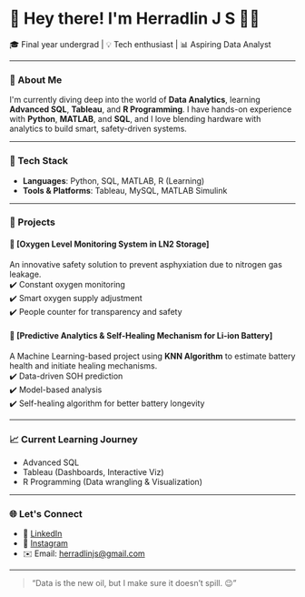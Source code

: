 # 👋 Hey there! I'm Herradlin J S 👩‍💼

🎓 Final year undergrad | 💡 Tech enthusiast | 📊 Aspiring Data Analyst

---

### 🚀 About Me
I'm currently diving deep into the world of **Data Analytics**, learning **Advanced SQL**, **Tableau**, and **R Programming**. I have hands-on experience with **Python**, **MATLAB**, and **SQL**, and I love blending hardware with analytics to build smart, safety-driven systems.

---

### 🔧 Tech Stack

- **Languages**: Python, SQL, MATLAB, R (Learning)
- **Tools & Platforms**: Tableau, MySQL, MATLAB Simulink

---

### 📂 Projects

#### 🧪 [Oxygen Level Monitoring System in LN2 Storage]
An innovative safety solution to prevent asphyxiation due to nitrogen gas leakage.  
✔️ Constant oxygen monitoring  
✔️ Smart oxygen supply adjustment  
✔️ People counter for transparency and safety

#### 🔋 [Predictive Analytics & Self-Healing Mechanism for Li-ion Battery]
A Machine Learning-based project using **KNN Algorithm** to estimate battery health and initiate healing mechanisms.  
✔️ Data-driven SOH prediction  
✔️ Model-based analysis  
✔️ Self-healing algorithm for better battery longevity

---

### 📈 Current Learning Journey
- Advanced SQL  
- Tableau (Dashboards, Interactive Viz)  
- R Programming (Data wrangling & Visualization)

---

### 🌐 Let's Connect
- 💼 [LinkedIn](https://www.linkedin.com/in/herradlin-826442214/)
- 📸 [Instagram](https://www.instagram.com/hrd_ln/)
- ✉️ Email: herradlinjs@gmail.com

---

> “Data is the new oil, but I make sure it doesn’t spill. 😉”
